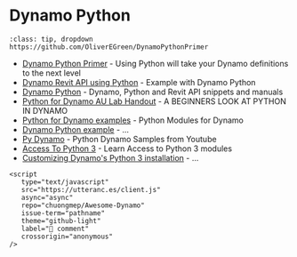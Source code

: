 # Dynamo Python

```{admonition} Dynamo Python Primer
:class: tip, dropdown
https://github.com/OliverEGreen/DynamoPythonPrimer
```

- [Dynamo Python Primer](https://dynamopythonprimer.gitbook.io/dynamo-python-primer/) - Using Python will take your Dynamo definitions to the next level
- [Dynamo Revit API using Python](https://giobel.github.io/Dynamo-Python/) - Example with Dynamo Python
- [Dynamo Python](https://github.com/architectBIM/BIMPlanet_RevitAPI/tree/Ru/Dynamo_Python) - Dynamo, Python and Revit API snippets and manuals 
- [Python for Dynamo AU Lab Handout](https://github.com/Amoursol/dynamoPython/blob/master/images/DivingDeeper_ABeginnersLookAtPythonInDynamo_AU_London2018.pdf) - A BEGINNERS LOOK AT PYTHON IN DYNAMO
- [Python for Dynamo examples](https://github.com/Amoursol/dynamoPython) - Python Modules for Dynamo 
- [Dynamo Python example](https://github.com/Cyril-Pop/Dynamo-Python-Samples) - ...
- [Py Dynamo](https://github.com/dannysbentley/pyDynamo) - Python Dynamo Samples from Youtube 
- [Access To Python 3](https://github.com/DynamoDS/Dynamo/wiki/Access-to-Python-3-modules-(Workaround)) - Learn Access to Python 3 modules
- [Customizing Dynamo's Python 3 installation](https://github.com/DynamoDS/Dynamo/wiki/Customizing-Dynamo's-Python-3-installation) - ...


```{raw} html
<script
   type="text/javascript"
   src="https://utteranc.es/client.js"
   async="async"
   repo="chuongmep/Awesome-Dynamo"
   issue-term="pathname"
   theme="github-light"
   label="💬 comment"
   crossorigin="anonymous"
/>
```